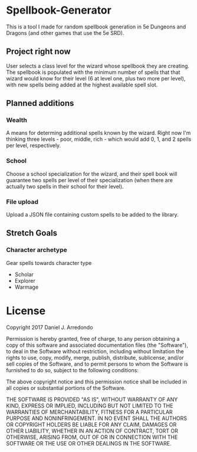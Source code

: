 # Spellbook-Generator
This is a tool I made for random spellbook generation in 5e Dungeons and Dragons (and other games that use the 5e SRD).

## Project right now
User selects a class level for the wizard whose spellbook they are creating. The spellbook is populated with the minimum number of spells that that wizard would know for their level (6 at level one, plus two more per level), with new spells being added at the highest available spell slot.

## Planned additions
### Wealth
A means for determing additional spells known by the wizard. Right now I'm thinking three levels - poor, middle, rich - which would add 0, 1, and 2 spells per level, respectively.
### School
Choose a school specialization for the wizard, and their spell book will guarantee two spells per level of their specialization (when there are actually two spells in their school for their level).
### File upload
Upload a JSON file containing custom spells to be added to the library.

## Stretch Goals
### Character archetype
Gear spells towards character type
* Scholar
* Explorer
* Warmage

# License
Copyright 2017 Daniel J. Arredondo

Permission is hereby granted, free of charge, to any person obtaining a copy of this software and associated documentation files (the "Software"), to deal in the Software without restriction, including without limitation the rights to use, copy, modify, merge, publish, distribute, sublicense, and/or sell copies of the Software, and to permit persons to whom the Software is furnished to do so, subject to the following conditions:

The above copyright notice and this permission notice shall be included in all copies or substantial portions of the Software.

THE SOFTWARE IS PROVIDED "AS IS", WITHOUT WARRANTY OF ANY KIND, EXPRESS OR IMPLIED, INCLUDING BUT NOT LIMITED TO THE WARRANTIES OF MERCHANTABILITY, FITNESS FOR A PARTICULAR PURPOSE AND NONINFRINGEMENT. IN NO EVENT SHALL THE AUTHORS OR COPYRIGHT HOLDERS BE LIABLE FOR ANY CLAIM, DAMAGES OR OTHER LIABILITY, WHETHER IN AN ACTION OF CONTRACT, TORT OR OTHERWISE, ARISING FROM, OUT OF OR IN CONNECTION WITH THE SOFTWARE OR THE USE OR OTHER DEALINGS IN THE SOFTWARE.
